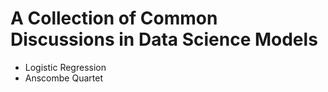 # A Collection of Common Discussions in Data Science Models

* Logistic Regression
* Anscombe Quartet
